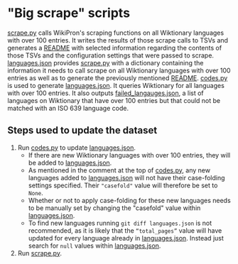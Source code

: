 "Big scrape" scripts
====================

[scrape.py](./src/scrape.py) calls WikiPron's scraping functions on all
Wiktionary languages with over 100 entries. It writes the results of those
scrape calls to TSVs and generates a [README](./tsv/README.md) with selected
information regarding the contents of those TSVs and the configuration settings
that were passed to scrape. [languages.json](./src/languages.json) provides
[scrape.py](./src/scrape.py) with a dictionary containing the information it
needs to call scrape on all Wiktionary languages with over 100 entries as well
as to generate the previously mentioned [README](./tsv/README.md).
[codes.py](./src/codes.py) is used to generate
[languages.json](./src/languages.json). It queries Wiktionary for all languages
with over 100 entries. It also outputs
[failed\_langauges.json](./src/failed_languages.json), a list of languages on
Wiktionary that have over 100 entries but that could not be matched with an ISO
639 language code.

Steps used to update the dataset
--------------------------------

1.  Run [codes.py](./src/codes.py) to update
    [languages.json](./src/languages.json).
    -   If there are new Wiktionary languages with over 100 entries, they will
        be added to [languages.json](./src/languages.json).
    -   As mentioned in the comment at the top of [codes.py](./src/codes.py),
        any new languages added to [languages.json](./src/languages.json) will
        not have their case-folding settings specified. Their `"casefold"` value
        will therefore be set to `None`.
    -   Whether or not to apply case-folding for these new languages needs to be
        manually set by changing the "casefold" value within
        [languages.json](./src/languages.json).
    -   To find new languages running `git diff languages.json` is not
        recommended, as it is likely that the `“total_pages”` value will have
        updated for every language already in
        [languages.json](./src/languages.json). Instead just search for `null`
        values within [languages.json](./src/languages.json).
2.  Run [scrape.py](./src/scrape.py).
